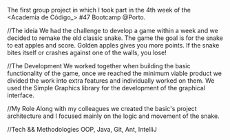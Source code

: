 The first group project in which I took part in the 4th week of the <Academia de Código_> #47 Bootcamp @Porto.

//The ideia
We had the challenge to develop a game within a week and we decided to remake the old classic snake.
The game the goal is for the snake to eat apples and score. Golden apples gives you more points. If the snake bites itself or crashes against one of the walls, you lose!

//The Development
We worked together when building the basic functionality of the game, once we reached the minimum viable product we divided the work into extra features and individually worked on them.
We used the Simple Graphics library for the development of the graphical interface.

//My Role
Along with my colleagues we created the basic's project architecture and I focused mainly on the logic and movement of the snake.

//Tech && Methodologies
OOP, Java, Git, Ant, IntelliJ